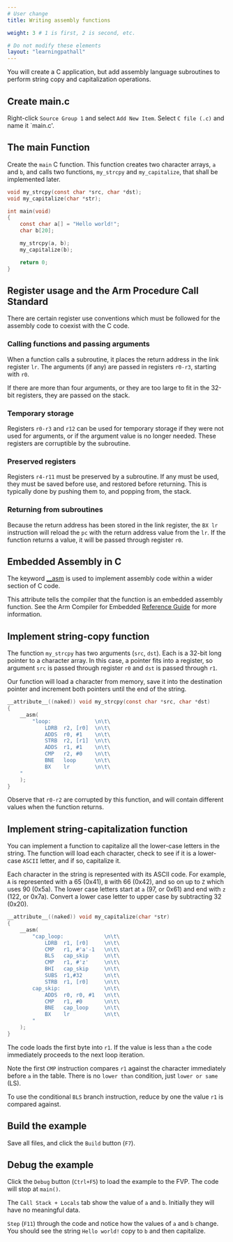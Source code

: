 ```yaml
---
# User change
title: Writing assembly functions

weight: 3 # 1 is first, 2 is second, etc.

# Do not modify these elements
layout: "learningpathall"
---
```

You will create a C application, but add assembly language subroutines to perform string copy and capitalization operations.

## Create main.c

Right-click `Source Group 1` and select `Add New Item`. Select `C file (.c)` and name it `main.c'.

## The main Function

Create the `main` C function. This function creates two character arrays, `a` and `b`, and calls two functions, `my_strcpy` and `my_capitalize`, that shall be implemented later.

```C
void my_strcpy(const char *src, char *dst);
void my_capitalize(char *str);

int main(void)
{
    const char a[] = "Hello world!";
    char b[20];

    my_strcpy(a, b);
    my_capitalize(b);

    return 0;
}
```
## Register usage and the Arm Procedure Call Standard

There are certain register use conventions which must be followed for the assembly code to coexist with the C code.

### Calling functions and passing arguments

When a function calls a subroutine, it places the return address in the link register `lr`. The arguments (if any) are passed in registers `r0-r3`, starting with `r0`.

If there are more than four arguments, or they are too large to fit in the 32-bit registers, they are passed on the stack.

### Temporary storage

Registers `r0-r3` and `r12` can be used for temporary storage if they were not used for arguments, or if the argument value is no longer needed. These registers are corruptible by the subroutine.

### Preserved registers

Registers `r4-r11` must be preserved by a subroutine. If any must be used, they must be saved before use, and restored before returning. This is typically done by pushing them to, and popping from, the stack.

### Returning from subroutines

Because the return address has been stored in the link register, the `BX lr` instruction will reload the `pc` with the return address value from the `lr`. If the function returns a value, it will be passed through register `r0`.

## Embedded Assembly in C

The keyword [__asm](https://developer.arm.com/documentation/101754/latest/armclang-Reference/Compiler-specific-Keywords-and-Operators/--asm) is used to implement assembly code within a wider section of C code.

This attribute tells the compiler that the function is an embedded assembly function. See the Arm Compiler for Embedded [Reference Guide](https://developer.arm.com/documentation/101754/latest/armclang-Reference/Compiler-specific-Function--Variable--and-Type-Attributes/--attribute----naked---function-attribute) for more information.


## Implement string-copy function

The function `my_strcpy` has two arguments (`src`, `dst`). Each is a 32-bit long pointer to a character array. In this case, a pointer fits into a register, so argument `src` is passed through register `r0` and `dst` is passed through `r1`.

Our function will load a character from memory, save it into the destination pointer and increment both pointers until the end of the string.

```C
__attribute__((naked)) void my_strcpy(const char *src, char *dst)
{
    __asm(
        "loop:              \n\t\
            LDRB  r2, [r0]  \n\t\
            ADDS  r0, #1    \n\t\
            STRB  r2, [r1]  \n\t\
            ADDS  r1, #1    \n\t\
            CMP   r2, #0    \n\t\
            BNE   loop      \n\t\
            BX    lr        \n\t\
    "    
    );
}
```
Observe that `r0-r2` are corrupted by this function, and will contain different values when the function returns.

## Implement string-capitalization function

You can implement a function to capitalize all the lower-case letters in the string. The function will load each character, check to see if it is a lower-case `ASCII` letter, and if so, capitalize it. 

Each character in the string is represented with its ASCII code. For example, `A` is represented with a 65 (0x41), `B` with 66 (0x42), and so on up to `Z` which uses 90 (0x5a). The lower case letters start at `a` (97, or 0x61) and end with `z` (122, or 0x7a). Convert a lower case letter to upper case by subtracting 32 (0x20).

```C
__attribute__((naked)) void my_capitalize(char *str)
{
    __asm(
        "cap_loop:             \n\t\
            LDRB  r1, [r0]     \n\t\
            CMP   r1, #'a'-1   \n\t\
            BLS   cap_skip     \n\t\
            CMP   r1, #'z'     \n\t\
            BHI   cap_skip     \n\t\
            SUBS  r1,#32       \n\t\
            STRB  r1, [r0]     \n\t\
        cap_skip:              \n\t\
            ADDS  r0, r0, #1   \n\t\
            CMP   r1, #0       \n\t\
            BNE   cap_loop     \n\t\
            BX    lr           \n\t\
        "    
    );
}
```
The code loads the first byte into `r1`. If the value is less than `a` the code immediately proceeds to the next loop iteration. 

Note the first `CMP` instruction compares `r1` against the character immediately before `a` in the table. There is no `lower than` condition, just `lower or same` (LS).

To use the conditional `BLS` branch instruction, reduce by one the value `r1` is compared against.

## Build the example

Save all files, and click the `Build` button (`F7`).

## Debug the example

Click the `Debug` button (`Ctrl+F5`) to load the example to the FVP. The code will stop at `main()`.

The `Call Stack + Locals` tab show the value of `a` and `b`. Initially they will have no meaningful data.

`Step` (`F11`) through the code and notice how the values of `a` and `b` change. You should see the string `Hello world!` copy to `b` and then capitalize.
